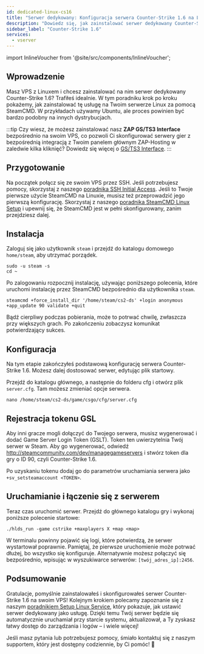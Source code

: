 ```yaml
---
id: dedicated-linux-cs16
title: "Serwer dedykowany: Konfiguracja serwera Counter-Strike 1.6 na Linux"
description: "Dowiedz się, jak zainstalować serwer dedykowany Counter-Strike 1.6 na swoim VPS z Linuxem, aby cieszyć się płynną rozgrywką i łatwym zarządzaniem serwerem → Sprawdź teraz"
sidebar_label: "Counter-Strike 1.6"
services:
  - vserver
---
```


import InlineVoucher from '@site/src/components/InlineVoucher';

## Wprowadzenie
Masz VPS z Linuxem i chcesz zainstalować na nim serwer dedykowany Counter-Strike 1.6? Trafiłeś idealnie. W tym poradniku krok po kroku pokażemy, jak zainstalować tę usługę na Twoim serwerze Linux za pomocą SteamCMD. W przykładach używamy Ubuntu, ale proces powinien być bardzo podobny na innych dystrybucjach.

:::tip
Czy wiesz, że możesz zainstalować nasz **ZAP GS/TS3 Interface** bezpośrednio na swoim VPS, co pozwoli Ci skonfigurować serwery gier z bezpośrednią integracją z Twoim panelem głównym ZAP-Hosting w zaledwie kilka kliknięć? Dowiedz się więcej o [GS/TS3 Interface](dedicated-linux-gs-interface.md).
:::

<InlineVoucher />

## Przygotowanie

Na początek połącz się ze swoim VPS przez SSH. Jeśli potrzebujesz pomocy, skorzystaj z naszego [poradnika SSH Initial Access](dedicated-linux-ssh.md). Jeśli to Twoje pierwsze użycie SteamCMD na Linuxie, musisz też przeprowadzić jego pierwszą konfigurację. Skorzystaj z naszego [poradnika SteamCMD Linux Setup](dedicated-linux-steamcmd.md) i upewnij się, że SteamCMD jest w pełni skonfigurowany, zanim przejdziesz dalej.

## Instalacja

Zaloguj się jako użytkownik `steam` i przejdź do katalogu domowego `home/steam`, aby utrzymać porządek.
```
sudo -u steam -s
cd ~
```

Po zalogowaniu rozpocznij instalację, używając poniższego polecenia, które uruchomi instalację przez SteamCMD bezpośrednio dla użytkownika `steam`.
```
steamcmd +force_install_dir '/home/steam/cs2-ds' +login anonymous +app_update 90 validate +quit
```

Bądź cierpliwy podczas pobierania, może to potrwać chwilę, zwłaszcza przy większych grach. Po zakończeniu zobaczysz komunikat potwierdzający sukces.

## Konfiguracja

Na tym etapie zakończyłeś podstawową konfigurację serwera Counter-Strike 1.6. Możesz dalej dostosować serwer, edytując plik startowy.

Przejdź do katalogu głównego, a następnie do folderu cfg i otwórz plik `server.cfg`. Tam możesz zmieniać opcje serwera.
```
nano /home/steam/cs2-ds/game/csgo/cfg/server.cfg
```

## Rejestracja tokenu GSL

Aby inni gracze mogli dołączyć do Twojego serwera, musisz wygenerować i dodać Game Server Login Token (GSLT). Token ten uwierzytelnia Twój serwer w Steam. Aby go wygenerować, odwiedź http://steamcommunity.com/dev/managegameservers i stwórz token dla gry o ID 90, czyli Counter-Strike 1.6.

Po uzyskaniu tokenu dodaj go do parametrów uruchamiania serwera jako `+sv_setsteamaccount <TOKEN>`.

## Uruchamianie i łączenie się z serwerem

Teraz czas uruchomić serwer. Przejdź do głównego katalogu gry i wykonaj poniższe polecenie startowe:
```
./hlds_run -game cstrike +maxplayers X +map <map>
```

W terminalu powinny pojawić się logi, które potwierdzą, że serwer wystartował poprawnie. Pamiętaj, że pierwsze uruchomienie może potrwać dłużej, bo wszystko się konfiguruje. Alternatywnie możesz połączyć się bezpośrednio, wpisując w wyszukiwarce serwerów: `[twój_adres_ip]:2456`.

## Podsumowanie

Gratulacje, pomyślnie zainstalowałeś i skonfigurowałeś serwer Counter-Strike 1.6 na swoim VPS! Kolejnym krokiem polecamy zapoznanie się z naszym [poradnikiem Setup Linux Service](dedicated-linux-create-gameservice.md), który pokazuje, jak ustawić serwer dedykowany jako usługę. Dzięki temu Twój serwer będzie się automatycznie uruchamiał przy starcie systemu, aktualizował, a Ty zyskasz łatwy dostęp do zarządzania i logów – i wiele więcej!

Jeśli masz pytania lub potrzebujesz pomocy, śmiało kontaktuj się z naszym supportem, który jest dostępny codziennie, by Ci pomóc! 🙂

<InlineVoucher />